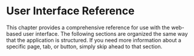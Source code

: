 
# User Interface Reference #

This chapter provides a comprehensive reference for use with the web-based user interface.  The following sections are organized the same way that the application is structured.  If you need more information about a specific page, tab, or button, simply skip ahead to that section.